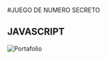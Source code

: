 #JUEGO DE NUMERO SECRETO
## JAVASCRIPT
![Portafolio](https://raw.githubusercontent.com/AnaFzCz/JuegoDeNumeroSecreto/main/ruta_de_tu_imagen.jpg)
